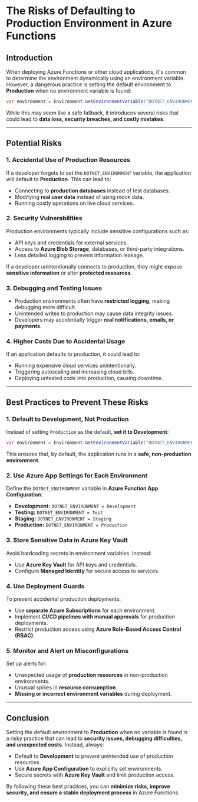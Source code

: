 ﻿# **The Risks of Defaulting to Production Environment in Azure Functions**

## **Introduction**
When deploying Azure Functions or other cloud applications, it's common to determine the environment dynamically using an environment variable. However, a dangerous practice is setting the default environment to **Production** when no environment variable is found:

```csharp
var environment = Environment.GetEnvironmentVariable("DOTNET_ENVIRONMENT") ?? "Production";
```

While this may seem like a safe fallback, it introduces several risks that could lead to **data loss, security breaches, and costly mistakes**.

---

## **Potential Risks**
### **1. Accidental Use of Production Resources**
If a developer forgets to set the `DOTNET_ENVIRONMENT` variable, the application will default to **Production**. This can lead to:
- Connecting to **production databases** instead of test databases.
- Modifying **real user data** instead of using mock data.
- Running costly operations on live cloud services.

### **2. Security Vulnerabilities**
Production environments typically include sensitive configurations such as:
- API keys and credentials for external services.
- Access to **Azure Blob Storage**, databases, or third-party integrations.
- Less detailed logging to prevent information leakage.

If a developer unintentionally connects to production, they might expose **sensitive information** or alter **protected resources**.

### **3. Debugging and Testing Issues**
- Production environments often have **restricted logging**, making debugging more difficult.
- Unintended writes to production may cause data integrity issues.
- Developers may accidentally trigger **real notifications, emails, or payments**.

### **4. Higher Costs Due to Accidental Usage**
If an application defaults to production, it could lead to:
- Running expensive cloud services unintentionally.
- Triggering autoscaling and increasing cloud bills.
- Deploying untested code into production, causing downtime.

---

## **Best Practices to Prevent These Risks**
### **1. Default to Development, Not Production**
Instead of setting `Production` as the default, **set it to Development**:

```csharp
var environment = Environment.GetEnvironmentVariable("DOTNET_ENVIRONMENT") ?? "Development";
```

This ensures that, by default, the application runs in a **safe, non-production environment**.

### **2. Use Azure App Settings for Each Environment**
Define the `DOTNET_ENVIRONMENT` variable in **Azure Function App Configuration**:
- **Development:** `DOTNET_ENVIRONMENT = Development`
- **Testing:** `DOTNET_ENVIRONMENT = Test`
- **Staging:** `DOTNET_ENVIRONMENT = Staging`
- **Production:** `DOTNET_ENVIRONMENT = Production`

### **3. Store Sensitive Data in Azure Key Vault**
Avoid hardcoding secrets in environment variables. Instead:
- Use **Azure Key Vault** for API keys and credentials.
- Configure **Managed Identity** for secure access to services.

### **4. Use Deployment Guards**
To prevent accidental production deployments:
- Use **separate Azure Subscriptions** for each environment.
- Implement **CI/CD pipelines with manual approvals** for production deployments.
- Restrict production access using **Azure Role-Based Access Control (RBAC)**.

### **5. Monitor and Alert on Misconfigurations**
Set up alerts for:
- Unexpected usage of **production resources** in non-production environments.
- Unusual spikes in **resource consumption**.
- **Missing or incorrect environment variables** during deployment.

---

## **Conclusion**
Setting the default environment to **Production** when no variable is found is a risky practice that can lead to **security issues, debugging difficulties, and unexpected costs**. Instead, always:
- Default to **Development** to prevent unintended use of production resources.
- Use **Azure App Configuration** to explicitly set environments.
- Secure secrets with **Azure Key Vault** and limit production access.

By following these best practices, you can **minimize risks, improve security, and ensure a stable deployment process** in Azure Functions.

